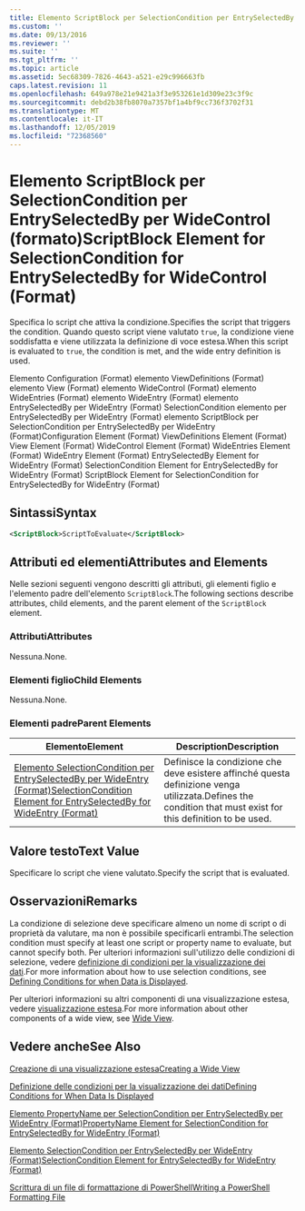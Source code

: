 ```yaml
---
title: Elemento ScriptBlock per SelectionCondition per EntrySelectedBy per WideControl (Format) | Microsoft Docs
ms.custom: ''
ms.date: 09/13/2016
ms.reviewer: ''
ms.suite: ''
ms.tgt_pltfrm: ''
ms.topic: article
ms.assetid: 5ec68309-7826-4643-a521-e29c996663fb
caps.latest.revision: 11
ms.openlocfilehash: 649a978e21e9421a3f3e953261e1d309e23c3f9c
ms.sourcegitcommit: debd2b38fb8070a7357bf1a4bf9cc736f3702f31
ms.translationtype: MT
ms.contentlocale: it-IT
ms.lasthandoff: 12/05/2019
ms.locfileid: "72368560"
---
```

# <a name="scriptblock-element-for-selectioncondition-for-entryselectedby-for-widecontrol-format"></a><span data-ttu-id="430e1-102">Elemento ScriptBlock per SelectionCondition per EntrySelectedBy per WideControl (formato)</span><span class="sxs-lookup"><span data-stu-id="430e1-102">ScriptBlock Element for SelectionCondition for EntrySelectedBy for WideControl (Format)</span></span>

<span data-ttu-id="430e1-103">Specifica lo script che attiva la condizione.</span><span class="sxs-lookup"><span data-stu-id="430e1-103">Specifies the script that triggers the condition.</span></span> <span data-ttu-id="430e1-104">Quando questo script viene valutato `true`, la condizione viene soddisfatta e viene utilizzata la definizione di voce estesa.</span><span class="sxs-lookup"><span data-stu-id="430e1-104">When this script is evaluated to `true`, the condition is met, and the wide entry definition is used.</span></span>

<span data-ttu-id="430e1-105">Elemento Configuration (Format) elemento ViewDefinitions (Format) elemento View (Format) elemento WideControl (Format) elemento WideEntries (Format) elemento WideEntry (Format) elemento EntrySelectedBy per WideEntry (Format) SelectionCondition elemento per EntrySelectedBy per WideEntry (Format) elemento ScriptBlock per SelectionCondition per EntrySelectedBy per WideEntry (Format)</span><span class="sxs-lookup"><span data-stu-id="430e1-105">Configuration Element (Format) ViewDefinitions Element (Format) View Element (Format) WideControl Element (Format) WideEntries Element (Format) WideEntry Element (Format) EntrySelectedBy Element for WideEntry (Format) SelectionCondition Element for EntrySelectedBy for WideEntry (Format) ScriptBlock Element for SelectionCondition for EntrySelectedBy for WideEntry (Format)</span></span>

## <a name="syntax"></a><span data-ttu-id="430e1-106">Sintassi</span><span class="sxs-lookup"><span data-stu-id="430e1-106">Syntax</span></span>

```xml
<ScriptBlock>ScriptToEvaluate</ScriptBlock>
```

## <a name="attributes-and-elements"></a><span data-ttu-id="430e1-107">Attributi ed elementi</span><span class="sxs-lookup"><span data-stu-id="430e1-107">Attributes and Elements</span></span>

<span data-ttu-id="430e1-108">Nelle sezioni seguenti vengono descritti gli attributi, gli elementi figlio e l'elemento padre dell'elemento `ScriptBlock`.</span><span class="sxs-lookup"><span data-stu-id="430e1-108">The following sections describe attributes, child elements, and the parent element of the `ScriptBlock` element.</span></span>

### <a name="attributes"></a><span data-ttu-id="430e1-109">Attributi</span><span class="sxs-lookup"><span data-stu-id="430e1-109">Attributes</span></span>

<span data-ttu-id="430e1-110">Nessuna.</span><span class="sxs-lookup"><span data-stu-id="430e1-110">None.</span></span>

### <a name="child-elements"></a><span data-ttu-id="430e1-111">Elementi figlio</span><span class="sxs-lookup"><span data-stu-id="430e1-111">Child Elements</span></span>

<span data-ttu-id="430e1-112">Nessuna.</span><span class="sxs-lookup"><span data-stu-id="430e1-112">None.</span></span>

### <a name="parent-elements"></a><span data-ttu-id="430e1-113">Elementi padre</span><span class="sxs-lookup"><span data-stu-id="430e1-113">Parent Elements</span></span>

|<span data-ttu-id="430e1-114">Elemento</span><span class="sxs-lookup"><span data-stu-id="430e1-114">Element</span></span>|<span data-ttu-id="430e1-115">Description</span><span class="sxs-lookup"><span data-stu-id="430e1-115">Description</span></span>|
|-------------|-----------------|
|[<span data-ttu-id="430e1-116">Elemento SelectionCondition per EntrySelectedBy per WideEntry (Format)</span><span class="sxs-lookup"><span data-stu-id="430e1-116">SelectionCondition Element for EntrySelectedBy for WideEntry (Format)</span></span>](./selectioncondition-element-for-entryselectedby-for-widecontrol-format.md)|<span data-ttu-id="430e1-117">Definisce la condizione che deve esistere affinché questa definizione venga utilizzata.</span><span class="sxs-lookup"><span data-stu-id="430e1-117">Defines the condition that must exist for this definition to be used.</span></span>|

## <a name="text-value"></a><span data-ttu-id="430e1-118">Valore testo</span><span class="sxs-lookup"><span data-stu-id="430e1-118">Text Value</span></span>

<span data-ttu-id="430e1-119">Specificare lo script che viene valutato.</span><span class="sxs-lookup"><span data-stu-id="430e1-119">Specify the script that is evaluated.</span></span>

## <a name="remarks"></a><span data-ttu-id="430e1-120">Osservazioni</span><span class="sxs-lookup"><span data-stu-id="430e1-120">Remarks</span></span>

<span data-ttu-id="430e1-121">La condizione di selezione deve specificare almeno un nome di script o di proprietà da valutare, ma non è possibile specificarli entrambi.</span><span class="sxs-lookup"><span data-stu-id="430e1-121">The selection condition must specify at least one script or property name to evaluate, but cannot specify both.</span></span> <span data-ttu-id="430e1-122">Per ulteriori informazioni sull'utilizzo delle condizioni di selezione, vedere [definizione di condizioni per la visualizzazione dei dati](./defining-conditions-for-displaying-data.md).</span><span class="sxs-lookup"><span data-stu-id="430e1-122">For more information about how to use selection conditions, see [Defining Conditions for when Data is Displayed](./defining-conditions-for-displaying-data.md).</span></span>

<span data-ttu-id="430e1-123">Per ulteriori informazioni su altri componenti di una visualizzazione estesa, vedere [visualizzazione estesa](./creating-a-wide-view.md).</span><span class="sxs-lookup"><span data-stu-id="430e1-123">For more information about other components of a wide view, see [Wide View](./creating-a-wide-view.md).</span></span>

## <a name="see-also"></a><span data-ttu-id="430e1-124">Vedere anche</span><span class="sxs-lookup"><span data-stu-id="430e1-124">See Also</span></span>

[<span data-ttu-id="430e1-125">Creazione di una visualizzazione estesa</span><span class="sxs-lookup"><span data-stu-id="430e1-125">Creating a Wide View</span></span>](./creating-a-wide-view.md)

[<span data-ttu-id="430e1-126">Definizione delle condizioni per la visualizzazione dei dati</span><span class="sxs-lookup"><span data-stu-id="430e1-126">Defining Conditions for When Data Is Displayed</span></span>](./defining-conditions-for-displaying-data.md)

[<span data-ttu-id="430e1-127">Elemento PropertyName per SelectionCondition per EntrySelectedBy per WideEntry (Format)</span><span class="sxs-lookup"><span data-stu-id="430e1-127">PropertyName Element for SelectionCondition for EntrySelectedBy for WideEntry (Format)</span></span>](./propertyname-element-for-selectioncondition-for-entryselectedby-for-wideentry-format.md)

[<span data-ttu-id="430e1-128">Elemento SelectionCondition per EntrySelectedBy per WideEntry (Format)</span><span class="sxs-lookup"><span data-stu-id="430e1-128">SelectionCondition Element for EntrySelectedBy for WideEntry (Format)</span></span>](./selectioncondition-element-for-entryselectedby-for-widecontrol-format.md)

[<span data-ttu-id="430e1-129">Scrittura di un file di formattazione di PowerShell</span><span class="sxs-lookup"><span data-stu-id="430e1-129">Writing a PowerShell Formatting File</span></span>](./writing-a-powershell-formatting-file.md)

